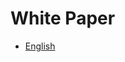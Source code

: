 # White Paper

- [English](https://github.com/petrinetwork/petrinetwork/blob/master/WHITEPAPER.md)

